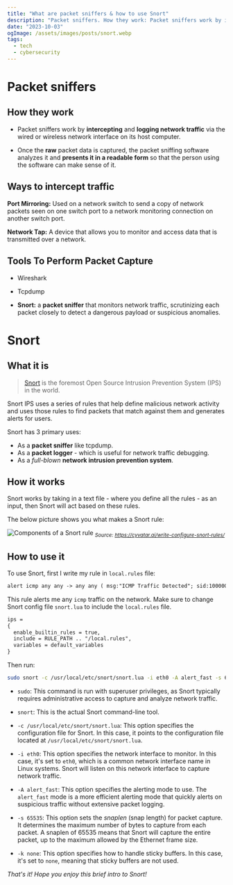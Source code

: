 ```yaml
---
title: "What are packet sniffers & how to use Snort"
description: "Packet sniffers. How they work: Packet sniffers work by intercepting and logging network traffic via the wired or wireless network interface on its host computer."
date: "2023-10-03"
ogImage: /assets/images/posts/snort.webp
tags:
  - tech
  - cybersecurity
---
```


# Packet sniffers

## How they work

- Packet sniffers work by **intercepting** and **logging network traffic** via the wired or wireless network interface on its host computer.

<!-- excerpt -->

- Once the **raw** packet data is captured, the packet sniffing software analyzes it and **presents it in a readable form** so that the person using the software can make sense of it.

## Ways to intercept traffic

**Port Mirroring:** Used on a network switch to send a copy of network packets seen on one switch port to a network monitoring connection on another switch port.

**Network Tap:** A device that allows you to monitor and access data that is transmitted over a network.

## **Tools To Perform Packet Capture**

- Wireshark

- Tcpdump

- **Snort:** a **packet sniffer** that monitors network traffic, scrutinizing each packet closely to detect a dangerous payload or suspicious anomalies.

# Snort

## What it is

> [Snort](https://www.snort.org/) is the foremost Open Source Intrusion Prevention System (IPS) in the world.

Snort IPS uses a series of rules that help define malicious network activity and uses those rules to find packets that match against them and generates alerts for users.

Snort has 3 primary uses:

- As a **packet sniffer** like tcpdump.
- As a **packet logger** - which is useful for network traffic debugging.
- As a _full-blown_ **network intrusion prevention system**.

## How it works

Snort works by taking in a text file - where you define all the rules - as an input, then Snort will act based on these rules.

The below picture shows you what makes a Snort rule:

![Components of a Snort rule](https://cyvatar.ai/wp-content/uploads/2022/01/Post15Graphic_6.1.22_-1536x768.png)
<em><sub>Source: https://cyvatar.ai/write-configure-snort-rules/</sub></em>

## How to use it

To use Snort, first I write my rule in `local.rules` file:

```txt
alert icmp any any -> any any ( msg:"ICMP Traffic Detected"; sid:10000001; metadata:policy security-ips alert;)
```

This rule alerts me any `icmp` traffic on the network. Make sure to change Snort config file `snort.lua` to include the `local.rules` file.

```txt
ips =
{
  enable_builtin_rules = true,
  include = RULE_PATH .. "/local.rules",
  variables = default_variables
}
```

Then run:

```sh
sudo snort -c /usr/local/etc/snort/snort.lua -i eth0 -A alert_fast -s 65535 -k none
```

- `sudo`: This command is run with superuser privileges, as Snort typically requires administrative access to capture and analyze network traffic.

- `snort`: This is the actual Snort command-line tool.

- `-c /usr/local/etc/snort/snort.lua`: This option specifies the configuration file for Snort. In this case, it points to the configuration file located at `/usr/local/etc/snort/snort.lua`.

- `-i eth0`: This option specifies the network interface to monitor. In this case, it's set to `eth0`, which is a common network interface name in Linux systems. Snort will listen on this network interface to capture network traffic.

- `-A alert_fast`: This option specifies the alerting mode to use. The `alert_fast` mode is a more efficient alerting mode that quickly alerts on suspicious traffic without extensive packet logging.

- `-s 65535`: This option sets the _snaplen_ (snap length) for packet capture. It determines the maximum number of bytes to capture from each packet. A snaplen of 65535 means that Snort will capture the entire packet, up to the maximum allowed by the Ethernet frame size.

- `-k none`: This option specifies how to handle sticky buffers. In this case, it's set to `none`, meaning that sticky buffers are not used.

_That's it! Hope you enjoy this brief intro to Snort!_
